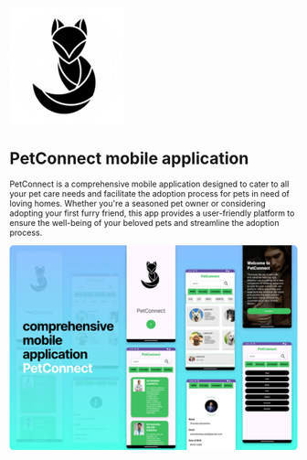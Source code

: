 <!DOCTYPE html>
<html lang="en">
<head>
    <meta charset="UTF-8">
    <meta name="viewport" content="width=device-width, initial-scale=1.0">
    <div class="logo">
            <img src="https://github.com/Tharusha200219/PET_CARE_AND_ADOPTION_MOBILE_APP_YEAR_2_SEMESTER_2/blob/main/Picture%201-removebg-preview.png?raw=true" alt="Tea Factory Management Logo" style="width: 200px">
        </div>
</head>
<body>
    <div class="container">
        <h1>PetConnect mobile application</h1>
        <p>
            PetConnect is a comprehensive mobile application designed to cater to all your pet care needs and facilitate the adoption process for pets in need of loving homes. Whether you're a seasoned pet owner or considering adopting your first furry friend, this app provides a user-friendly platform to ensure the well-being of your beloved pets and streamline the adoption process.
        </p>
<img src="https://github.com/Tharusha200219/PET_CARE_AND_ADOPTION_MOBILE_APP_YEAR_2_SEMESTER_2/blob/main/Desktop%20-%202.jpg?raw=true" alt="pet" >
    </div>
</body>
</html>
